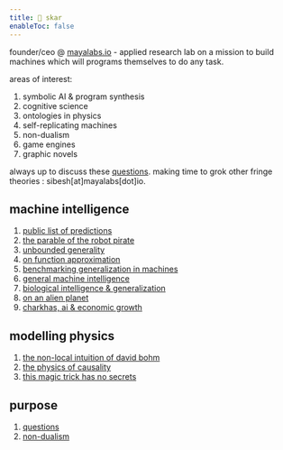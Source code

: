 ```yaml
---
title: 👾 skar
enableToc: false
---
```

founder/ceo @ [mayalabs.io](https://mayalabs.io) - applied research lab on a mission to build machines which will programs themselves to do any task.

areas of interest:

1. symbolic AI & program synthesis
2. cognitive science
3. ontologies in physics
4. self-replicating machines
5. non-dualism
5. game engines
6. graphic novels

always up to discuss these [questions](notes/questions). making time to grok other fringe theories : sibesh[at]mayalabs[dot]io. 


## machine intelligence
1. [public list of predictions](https://x.com/sibeshkar/status/1709316722359198017)
2. [the parable of the robot pirate](/notes/pirate)
3. [unbounded generality](/notes/unbounded)
4. [on function approximation](https://twitter.com/sibeshkar/status/1615804999463997441)
5. [benchmarking generalization in machines](https://blog.mayalabs.io/benchmark/)
6. [general machine intelligence](https://blog.mayalabs.io/general-machine-intelligence/)
7. [biological intelligence & generalization](https://x.com/sibeshkar/status/1871525755387326782)
8. [on an alien planet](/notes/alien)
9. [charkhas, ai & economic growth](/notes/economy)

## modelling physics
1. [the non-local intuition of david bohm](notes/bohm)
2. [the physics of causality](notes/causality)
3. [this magic trick has no secrets](notes/no-secrets)

## purpose
1. [questions](notes/questions)
2. [non-dualism](notes/nd)




